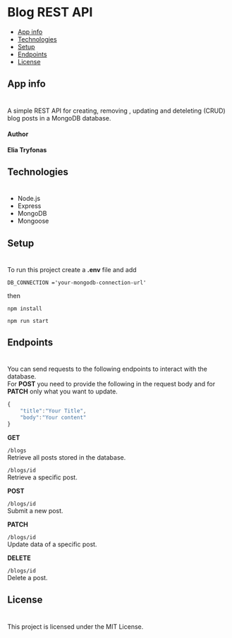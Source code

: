 # Blog REST API
- [App info](#app-info)
- [Technologies](#technologies)
- [Setup](#table-of-contents)
- [Endpoints](#endpoints)
- [License](#license)

## App info
#
A simple REST API for creating, removing , updating and deteleting (CRUD) blog posts in a MongoDB database.
#### Author  
**Elia Tryfonas**

## Technologies
#
- Node.js
- Express
- MongoDB
- Mongoose
## Setup
#
To run this project create a **.env** file and add 
```
DB_CONNECTION ='your-mongodb-connection-url' 
```
then
```
npm install

npm run start
```

## Endpoints
#
You can send requests to the following endpoints to interact with the database.  
For **POST** you need to provide the following in the request body and for **PATCH** only what you want to update.
```javascript
{
    "title":"Your Title",
    "body":"Your content"
} 
```
**GET**  

`/blogs`   
Retrieve all posts stored in the database. 

`/blogs/id`   
Retrieve a specific post.   

**POST**  

`/blogs/id`    
Submit a new post.

**PATCH**  

`/blogs/id`  
Update data of a specific post.  

**DELETE**  

`/blogs/id`  
Delete a post.

## License
#
This project is licensed under the MIT License.


